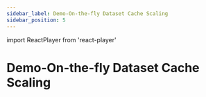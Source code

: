 ```yaml
---
sidebar_label: Demo-On-the-fly Dataset Cache Scaling
sidebar_position: 5
---
```

import ReactPlayer from 'react-player'

# Demo-On-the-fly Dataset Cache Scaling

<div align="center">
    <ReactPlayer controls height="432px" width="768px" url="http://cloud.video.taobao.com/play/u/2987821887/p/1/e/6/t/1/302459823704.mp4" />
</div>
